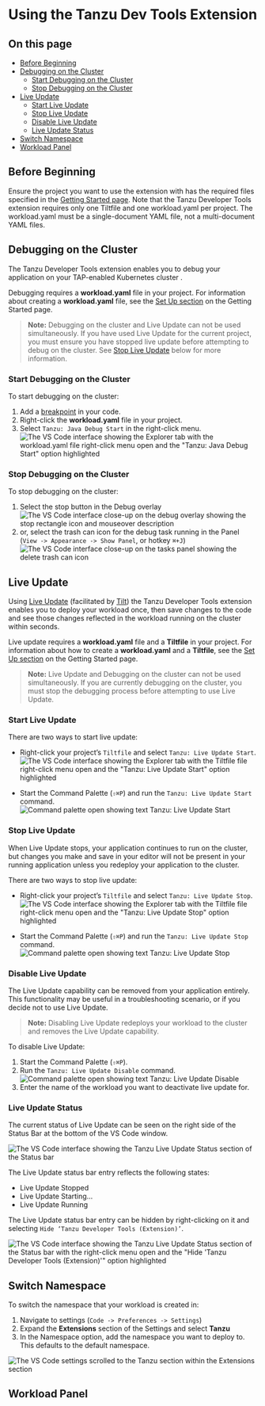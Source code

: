 # Using the Tanzu Dev Tools Extension

## <a id=on-this-page></a> On this page

- [Before Beginning](#before-beginning)
- [Debugging on the Cluster](#debugging-on-the-cluster)
  - [Start Debugging on the Cluster](#start-debugging-on-the-cluster)
  - [Stop Debugging on the Cluster](#stop-debugging-on-the-cluster)
- [Live Update](#live-update)
  - [Start Live Update](#start-live-update)
  - [Stop Live Update](#stop-live-update)
  - [Disable Live Update](#disable-live-update)
  - [Live Update Status](#live-update-status)
- [Switch Namespace](#switch-namespace)
- [Workload Panel](#workload-panel)

## <a id="before-beginning"></a> Before Beginning

Ensure the project you want to use the extension with has the required files specified in the [Getting Started page](../vscode-extension/getting-started.md). Note that the Tanzu Developer Tools extension requires only one Tiltfile and one workload.yaml per project. The workload.yaml must be a single-document YAML file, not a multi-document YAML files.

## <a id="debugging-on-the-cluster"></a> Debugging on the Cluster

The Tanzu Developer Tools extension enables you to debug your application on your TAP-enabled Kubernetes cluster .

Debugging requires a **workload.yaml** file in your project. For information about creating a **workload.yaml** file, see the [Set Up section](../vscode-extension/getting-started.md#set-up-tanzu-dev-tools) on the Getting Started page.

> **Note:** Debugging on the cluster and Live Update can not be used simultaneously. If you have used Live Update for the current project, you must ensure you have stopped live update before attempting to debug on the cluster. See [Stop Live Update](#stop-live-update) below for more information.

### <a id="start-debugging-on-the-cluster"></a> Start Debugging on the Cluster

To start debugging on the cluster:
1. Add a [breakpoint](https://code.visualstudio.com/docs/editor/debugging#_breakpoints) in your code.
1. Right-click the **workload.yaml** file in your project.
1. Select `Tanzu: Java Debug Start` in the right-click menu.
![The VS Code interface showing the Explorer tab with the workload.yaml file right-click menu open and the "Tanzu: Java Debug Start" option highlighted](../images/vscode-startdebug1.png)

### <a id="stop-debugging-on-the-cluster"></a> Stop Debugging on the Cluster

To stop debugging on the cluster:
1. Select the stop button in the Debug overlay
![The VS Code interface close-up on the debug overlay showing the stop rectangle icon and mouseover description](../images/vscode-stopdebug1.png)
1. or, select the trash can icon for the debug task running in the Panel (`View -> Appearance -> Show Panel`, or hotkey `⌘+J`)
![The VS Code interface close-up on the tasks panel showing the delete trash can icon](../images/vscode-stopdebug2.png)

## <a id="live-update"></a> Live Update

Using [Live Update](../glossary.md#live-update) (facilitated by [Tilt](https://docs.tilt.dev/)) the Tanzu Developer Tools extension enables you to deploy your workload once, then save changes to the code and see those changes reflected in the workload running on the cluster within seconds.

Live update requires a **workload.yaml** file and a **Tiltfile** in your project. For information about how to create a **workload.yaml** and a **Tiltfile**, see the [Set Up section](../vscode-extension/getting-started.md#set-up-tanzu-dev-tools) on the Getting Started page.

> **Note:** Live Update and Debugging on the cluster can not be used simultaneously. If you are currently debugging on the cluster, you must stop the debugging process before attempting to use Live Update.

### <a id="start-live-update"></a> Start Live Update

There are two ways to start live update:

- Right-click your project’s `Tiltfile` and select `Tanzu: Live Update Start`.
![The VS Code interface showing the Explorer tab with the Tiltfile file right-click menu open and the "Tanzu: Live Update Start" option highlighted](../images/vscode-startliveupdate1.png)

- Start the Command Palette (`⇧⌘P`) and run the `Tanzu: Live Update Start` command.
![Command palette open showing text Tanzu: Live Update Start](../images/vscode-startliveupdate2.png)

### <a id="stop-live-update"></a> Stop Live Update

When Live Update stops, your application continues to run on the cluster, but changes you make and save in your editor will not be present in your running application unless you redeploy your application to the cluster.

There are two ways to stop live update:

- Right-click your project’s `Tiltfile` and select `Tanzu: Live Update Stop`.
![The VS Code interface showing the Explorer tab with the Tiltfile file right-click menu open and the "Tanzu: Live Update Stop" option highlighted](../images/vscode-stopliveupdate1.png)

- Start the Command Palette (`⇧⌘P`) and run the `Tanzu: Live Update Stop` command.
![Command palette open showing text Tanzu: Live Update Stop](../images/vscode-stopliveupdate2.png)

### <a id="disable-live-update"></a> Disable Live Update

The Live Update capability can be removed from your application entirely. This functionality may be useful in a troubleshooting scenario, or if you decide not to use Live Update.

> **Note:** Disabling Live Update redeploys your workload to the cluster and removes the Live Update capability.

To disable Live Update:
1. Start the Command Palette (`⇧⌘P`).
1. Run the `Tanzu: Live Update Disable` command.
![Command palette open showing text Tanzu: Live Update Disable](../images/vscode-liveupdatedisable.png)
1. Enter the name of the workload you want to deactivate live update for.

### <a id="live-update-status"></a> Live Update Status

The current status of Live Update can be seen on the right side of the Status Bar at the bottom of the VS Code window.

![The VS Code interface showing the Tanzu Live Update Status section of the Status bar](../images/vscode-liveupdatestatus1.png)

The Live Update status bar entry reflects the following states:
- Live Update Stopped
- Live Update Starting…
- Live Update Running

The Live Update status bar entry can be hidden by right-clicking on it and selecting `Hide ‘Tanzu Developer Tools (Extension)’`.

![The VS Code interface showing the Tanzu Live Update Status section of the Status bar with the right-click menu open and the "Hide 'Tanzu Developer Tools (Extension)'" option highlighted](../images/vscode-liveupdatestatus2.png)

## <a id="switch-namespace"></a> Switch Namespace

To switch the namespace that your workload is created in:
1. Navigate to settings (`Code -> Preferences -> Settings`)
1. Expand the **Extensions** section of the Settings and select **Tanzu**
1. In the Namespace option, add the namespace you want to deploy to. This defaults to the default namespace.

![The VS Code settings scrolled to the Tanzu section within the Extensions section](../images/vscode-switchnamespace1.png)

## <a id="workload-panel"></a> Workload Panel
